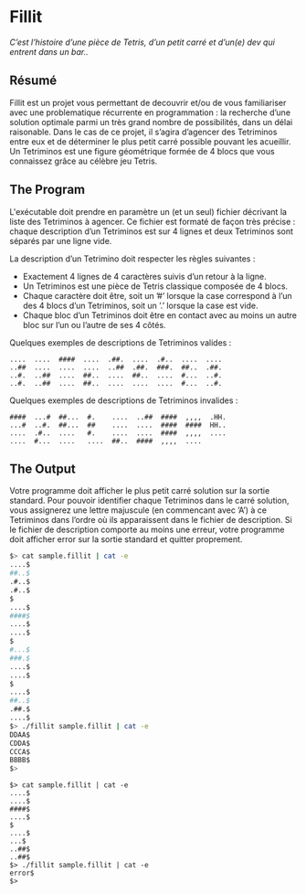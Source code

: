 # Fillit
*C’est l’histoire d’une pièce de Tetris, d’un petit carré et d’un(e) dev qui entrent dans un bar..*

## Résumé
Fillit est un projet vous permettant de decouvrir et/ou de vous familiariser avec une problematique récurrente
en programmation : la recherche d’une solution optimale parmi un très grand nombre de possibilités, 
dans un délai raisonable. Dans le cas de ce projet, il s’agira d’agencer des Tetriminos entre eux et de déterminer 
le plus petit carré possible pouvant les acueillir.
Un Tetriminos est une figure géométrique formée de 4 blocs que vous connaissez grâce au célèbre jeu Tetris.

## The Program

L'exécutable doit prendre en paramètre un (et un seul) fichier décrivant la liste
des Tetriminos à agencer. Ce fichier est formaté de façon très précise : chaque description
d’un Tetriminos est sur 4 lignes et deux Tetriminos sont séparés par une ligne vide.

La description d’un Tetrimino doit respecter les règles suivantes :

+ Exactement 4 lignes de 4 caractères suivis d’un retour à la ligne.
+ Un Tetriminos est une pièce de Tetris classique composée de 4 blocs.
+ Chaque caractère doit être, soit un ’#’ lorsque la case correspond à l’un des 4
blocs d’un Tetriminos, soit un ’.’ lorsque la case est vide.
+ Chaque bloc d’un Tetriminos doit être en contact avec au moins un autre bloc
sur l’un ou l’autre de ses 4 côtés.

Quelques exemples de descriptions de Tetriminos valides :
```
....  ....  ####  ....  .##.  ....  .#..  ....  ....
..##  ....  ....  ....  ..##  .##.  ###.  ##..  .##.
..#.  ..##  ....  ##..  ....  ##..  ....  #...  ..#.
..#.  ..##  ....  ##..  ....  ....  ....  #...  ..#.
```

Quelques exemples de descriptions de Tetriminos invalides :
```
####  ...#  ##...  #.    ....  ..##  ####  ,,,,  .HH.
...#  ..#.  ##...  ##    ....  ....  ####  ####  HH..
....  .#..  ....   #.    ....  ....  ####  ,,,,  ....
....  #...  ....   ....  ##..  ####  ,,,,  ....
```

## The Output

Votre programme doit afficher le plus petit carré solution sur la sortie standard. Pour
pouvoir identifier chaque Tetriminos dans le carré solution, vous assignerez une lettre
majuscule (en commencant avec ’A’) à ce Tetriminos dans l’ordre où ils apparaissent
dans le fichier de description.
Si le fichier de description comporte au moins une erreur, votre programme doit afficher
error sur la sortie standard et quitter proprement.

```sh
$> cat sample.fillit | cat -e
....$
##..$
.#..$
.#..$
$
....$
####$
....$
....$
$
#...$
###.$
....$
....$
$
....$
##..$
.##.$
....$
$> ./fillit sample.fillit | cat -e
DDAA$
CDDA$
CCCA$
BBBB$
$>
```

```
$> cat sample.fillit | cat -e
....$
....$
####$
....$
$
....$
...$
..##$
..##$
$> ./fillit sample.fillit | cat -e
error$
$>
```
